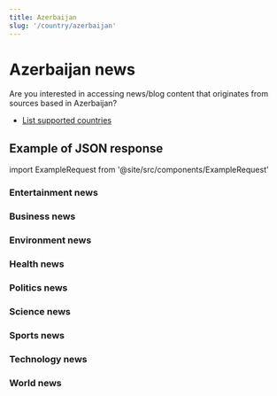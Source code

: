 ```yaml
---
title: Azerbaijan
slug: '/country/azerbaijan'
---
```


# Azerbaijan news

Are you interested in accessing news/blog content that originates from sources based in Azerbaijan?

- [List supported countries](/get-articles/countries)

## Example of JSON response

import ExampleRequest from '@site/src/components/ExampleRequest'

### Entertainment news
<ExampleRequest url="https://apitube.io/v1/news/articles?limit=2&category=news/Arts_and_Entertainment&language=az"></ExampleRequest>

### Business news
<ExampleRequest url="https://apitube.io/v1/news/articles?limit=2&category=news/Business&language=az"></ExampleRequest>

### Environment news
<ExampleRequest url="https://apitube.io/v1/news/articles?limit=2&category=news/Environment&language=az"></ExampleRequest>

### Health news
<ExampleRequest url="https://apitube.io/v1/news/articles?limit=2&category=news/Health&language=az"></ExampleRequest>

### Politics news
<ExampleRequest url="https://apitube.io/v1/news/articles?limit=2&category=news/Politics&language=az"></ExampleRequest>

### Science news
<ExampleRequest url="https://apitube.io/v1/news/articles?limit=2&category=news/Science&language=az"></ExampleRequest>

### Sports news
<ExampleRequest url="https://apitube.io/v1/news/articles?limit=2&category=news/Sports&language=az"></ExampleRequest>

### Technology news
<ExampleRequest url="https://apitube.io/v1/news/articles?limit=2&category=news/Technology&language=az"></ExampleRequest>

### World news
<ExampleRequest url="https://apitube.io/v1/news/articles?limit=2&category=news/World&language=az"></ExampleRequest>
